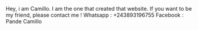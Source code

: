 Hey, i am Camillo. I am the one that created that website. 
If you want to be my friend, please contact me !
Whatsapp : +243893196755 
Facebook : Pande Camillo
